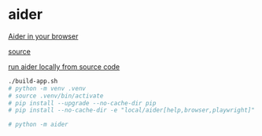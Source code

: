 # aider

[Aider in your browser](https://aider.chat/docs/usage/browser.html)

[source](https://github.com/Aider-AI/aider.git)

[run aider locally from source code](https://aider.chat/docs/faq.html#how-can-i-run-aider-locally-from-source-code)

```bash
./build-app.sh
# python -m venv .venv
# source .venv/bin/activate
# pip install --upgrade --no-cache-dir pip
# pip install --no-cache-dir -e "local/aider[help,browser,playwright]"

# python -m aider
```
